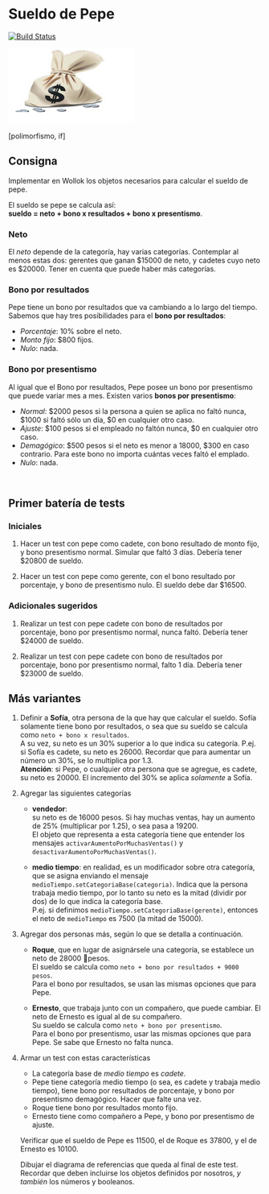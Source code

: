 # Sueldo de Pepe
 
[![Build Status](https://travis-ci.org/wollok/polimorfismoSueldoDePepe.svg?branch=master)](https://travis-ci.org/wollok/polimorfismoSueldoDePepe)


<img src="img/money.jpg" height="150" width="250">

[polimorfismo, if]


## Consigna

Implementar en Wollok los objetos necesarios para calcular el sueldo de pepe.
  
El sueldo se pepe se calcula así: </br>
**sueldo = neto + bono x resultados + bono x presentismo**.


### Neto

El _neto_ depende de la categoría, hay varias categorías. 
Contemplar al menos estas dos: gerentes que ganan $15000 de neto, y cadetes cuyo neto es $20000.
Tener en cuenta que puede haber más categorías.


### Bono por resultados

Pepe tiene un bono por resultados que va cambiando a lo largo del tiempo. Sabemos que hay tres posibilidades para el **bono por resultados**:  
* _Porcentaje_: 10% sobre el neto.  
* _Monto fijo_: $800 fijos.
* _Nulo_: nada.


### Bono por presentismo

Al igual que el Bono por resultados, Pepe posee un bono por presentismo que puede variar mes a mes. Existen varios **bonos por presentismo**:</br>
* _Normal_: $2000 pesos si la persona a quien se aplica no faltó nunca, $1000 si faltó sólo un día, $0 en cualquier otro caso. 
* _Ajuste_: $100 pesos si el empleado no faltón nunca, $0 en cualquier otro caso. 
* _Demagógico_: $500 pesos si el neto es menor a 18000, $300 en caso contrario. Para este bono no importa cuántas veces faltó el emplado.
* _Nulo_: nada. 


<br>

## Primer batería de tests 

### Iniciales

1. Hacer un test con pepe como cadete, con bono resultado de monto fijo, y bono presentismo normal. Simular que faltó 3 días.
Debería tener $20800 de sueldo.

1. Hacer un test con pepe como gerente, con el bono resultado por porcentaje, y bono de presentismo nulo. El sueldo debe dar $16500.


### Adicionales sugeridos 

1. Realizar un test con pepe cadete con bono de resultados por porcentaje, bono por presentismo normal, nunca faltó. Debería tener $24000 de sueldo.

1. Realizar un test con pepe cadete con bono de resultados por porcentaje, bono por presentismo normal, falto 1 día. Debería tener $23000 de sueldo.


## Más variantes

1. Definir a **Sofía**, otra persona de la que hay que calcular el sueldo. Sofía solamente tiene bono por resultados, o sea que su sueldo se calcula como ```neto + bono x resultados```. <br>
A su vez, su neto es un 30% superior a lo que indica su categoría. P.ej. si Sofía es cadete, su neto es 26000. Recordar que para aumentar un número un 30%, se lo multiplica por 1.3. <br>
**Atención**: si Pepe, o cualquier otra persona que se agregue, es cadete, su neto es 20000. El incremento del 30% se aplica _solamente_ a Sofía. 


1. Agregar las siguientes categorías
	- **vendedor**: <br> su neto es de 16000 pesos. Si hay muchas ventas, hay un aumento de 25% (multiplicar por 1.25), o sea pasa a 19200. <br> El objeto que representa a esta categoría tiene que entender los mensajes `activarAumentoPorMuchasVentas()` y `desactivarAumentoPorMuchasVentas()`.
  
	- **medio tiempo**: en realidad, es un modificador sobre otra categoría, que se asigna enviando el mensaje `medioTiempo.setCategoriaBase(categoria)`. Indica que la persona trabaja medio tiempo, por lo tanto su neto es la mitad (dividir por dos) de lo que indica la categoría base. <br>
  P.ej. si definimos `medioTiempo.setCategoriaBase(gerente)`, entonces el neto de `medioTiempo` es 7500 (la mitad de 15000).
  
    
1. Agregar dos personas más, según lo que se detalla a continuación.
	- **Roque**, que en lugar de asignársele una categoría, se establece un neto de 28000 pesos. <br> 
	El sueldo se calcula como ```neto + bono por resultados + 9000 pesos```. <br> 
	Para el bono por resultados, se usan las mismas opciones que para Pepe.

	- **Ernesto**, que trabaja junto con un compañero, que puede cambiar. El neto de Ernesto es igual al de su compañero. <br> 
	Su sueldo se calcula como ```neto + bono por presentismo```. <br> 
	Para el bono por presentismo, usar las mismas opciones que para Pepe. Se sabe que Ernesto no falta nunca.
	
	
1. Armar un test con estas características
	- La categoría base de _medio tiempo_ es _cadete_.
	- Pepe tiene categoría medio tiempo (o sea, es cadete y trabaja medio tiempo), tiene bono por resultados de porcentaje, y bono por presentismo demagógico. Hacer que falte una vez.
	- Roque tiene bono por resultados monto fijo. 
	- Ernesto tiene como compañero a Pepe, y bono por presentismo de ajuste.
	
	Verificar que el sueldo de Pepe es 11500, el de Roque es 37800, y el de Ernesto es 10100.
	
	Dibujar el diagrama de referencias que queda al final de este test. Recordar que deben incluirse los objetos definidos por nosotros, _y también_ los números y booleanos.
